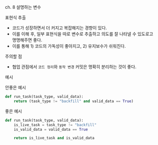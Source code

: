 ch. 8 설명하는 변수

표현식 추출
* 코드가 성장하면서 더 커지고 복잡해지는 경향이 있다.
* 이를 이해 후, 일부 표현식을 따로 변수로 추출하고 의도를 잘 나타낼 수 있도로고 명명해주면 좋다.
* 이를 통해 1) 코드의 가독성이 좋아지고, 2) 유지보수가 쉬워진다.

주의할 점
* 협업 관점에서 `코드 정리`와 `동작 변경` 커밋은 명확히 분리하는 것이 좋다.

예시

안좋은 예시
```python
def run_task(task_type, valid_data):
    return (task_type != "backfill" and valid_data == True)
```

좋은 예시
```python
def run_task(task_type, valid_data):
    is_live_task = task_type != "backfill"
    is_valid_data = valid_data == True

    return is_live_task and is_valid_data

```